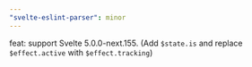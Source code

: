 ```yaml
---
"svelte-eslint-parser": minor
---
```


feat: support Svelte 5.0.0-next.155. (Add `$state.is` and replace `$effect.active` with `$effect.tracking`)

